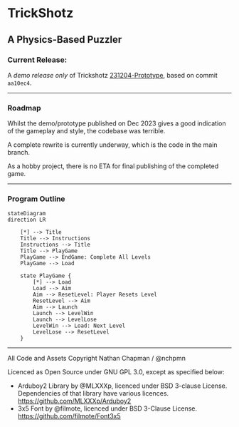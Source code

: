 # TrickShotz
## A Physics-Based Puzzler

### Current Release:

A *demo release only*  of Trickshotz [231204-Prototype](https://github.com/nchpmn/TrickShotz/releases/tag/prototype-231204), based on commit `aa10ec4`.

---

### Roadmap

Whilst the demo/prototype published on Dec 2023 gives a good indication of the gameplay and style, the codebase was terrible.

A complete rewrite is currently underway, which is the code  in the main branch.

As a hobby project, there is no ETA for final publishing of the completed game.

---

### Program Outline

```mermaid
stateDiagram
direction LR

    [*] --> Title
    Title --> Instructions
    Instructions --> Title
    Title --> PlayGame
    PlayGame --> EndGame: Complete All Levels
    PlayGame --> Load

    state PlayGame {
        [*] --> Load
        Load --> Aim
        Aim --> ResetLevel: Player Resets Level
        ResetLevel --> Aim
        Aim --> Launch
        Launch --> LevelWin
        Launch --> LevelLose
        LevelWin --> Load: Next Level
        LevelLose --> ResetLevel
    }
```

---

All Code and Assets Copyright Nathan Chapman / @nchpmn

Licenced as Open Source under GNU GPL 3.0, except as specified below:

- Arduboy2 Library by @MLXXXp, licenced under BSD 3-clause License. Dependencies of that library have various licences. https://github.com/MLXXXp/Arduboy2
- 3x5 Font by @filmote, licenced under BSD 3-Clause License. https://github.com/filmote/Font3x5